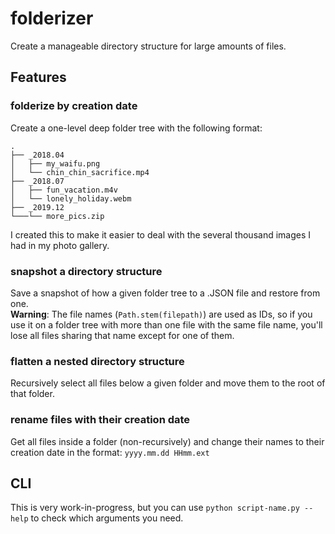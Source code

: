 # folderizer
Create a manageable directory structure for large amounts of files.

## Features

### folderize by creation date
Create a one-level deep folder tree with the following format:
```
.
├── _2018.04
│   ├── my_waifu.png
│   └── chin_chin_sacrifice.mp4
├── _2018.07
│   ├── fun_vacation.m4v
│   └── lonely_holiday.webm
├── _2019.12
└───└── more_pics.zip
```
I created this to make it easier to deal with the several thousand images I had in my photo gallery.

### snapshot a directory structure
Save a snapshot of how a given folder tree to a .JSON file and restore from one.\
**Warning**: The file names (`Path.stem(filepath)`) are used as IDs, so if you use it on a folder tree with more than one file with the same file name, you'll lose all files sharing that name except for one of them.

### flatten a nested directory structure
Recursively select all files below a given folder and move them to the root of that folder.

### rename files with their creation date
Get all files inside a folder (non-recursively) and change their names to their creation date in the format: `yyyy.mm.dd HHmm.ext`

## CLI
This is very work-in-progress, but you can use `python script-name.py --help` to check which arguments you need. 
